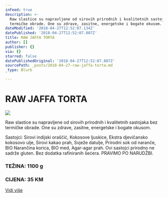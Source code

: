 ```yaml
---
inFeed: true
description: >-
  Raw slastice su napravljene od sirovih prirodnih i kvalitetnih sastojaka bez
  termičke obrade. One su zdrave, zasitne, energetske i bogate okusom.
dateModified: '2018-04-27T12:52:07.134Z'
datePublished: '2018-04-27T12:52:07.807Z'
title: RAW JAFFA TORTA
author: []
publisher: {}
via: {}
starred: false
datePublishedOriginal: '2018-04-27T12:52:07.807Z'
sourcePath: _posts/2018-04-27-raw-jaffa-torta.md
_type: Blurb

---
```

# RAW JAFFA TORTA
![](https://the-grid-user-content.s3-us-west-2.amazonaws.com/6b3d653a-eb4b-4e25-95bd-1dd3e4ec6377.jpg)

Raw slastice su napravljene od sirovih prirodnih i kvalitetnih sastojaka bez termičke obrade. One su zdrave, zasitne, energetske i bogate okusom.

Sastojci: Sirovi indijski oraščić, Kokosove ljuskice, Ekstra djevičansko kokosovo ulje, Sirovi kakao prah, Svježe datulje, Prirodni sok od naranče, BIO Narančina korica, BIO med, Agar-agar prah. Ovi sastojci prirodno ne sadrže gluten. Bez dodatka rafiniranih šećera. PRAVIMO PO NARUDŽBI.

### TEŽINA: 1100 g

### CIJENA: 35 KM
[Vidi više][0]

[0]: https://www.facebook.com/greenday.kolaci.peciva/posts/224999531574115